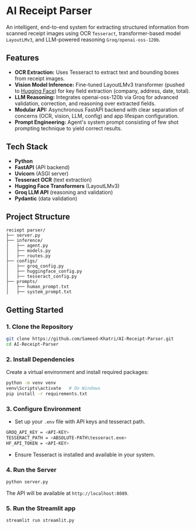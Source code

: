 # AI Receipt Parser

An intelligent, end-to-end system for extracting structured information from scanned receipt images using OCR `Tesseract`, transformer-based model `LayoutLMv3`, and LLM-powered reasoning `Groq/openai-oss-120b`.

## Features

- **OCR Extraction:** Uses Tesseract to extract text and bounding boxes from receipt images.
- **Vision Model Inference:** Fine-tuned LayoutLMv3 transformer (pushed to [Hugging Face](https://huggingface.co/Sameed1/smdk-layoutlmv3-receipts)) for key field extraction (company, address, date, total).
- **LLM Reasoning:** Integrates openai-oss-120b via Groq for advanced validation, correction, and reasoning over extracted fields.
- **Modular API:** Asynchronous FastAPI backend with clear separation of concerns (OCR, vision, LLM, config) and app lifespan configuration.
- **Prompt Engineering:** Agent's system prompt consisting of few shot prompting technique to yield correct results.

## Tech Stack

- **Python**
- **FastAPI** (API backend)
- **Uvicorn** (ASGI server)
- **Tesseract OCR** (text extraction)
- **Hugging Face Transformers** (LayoutLMv3)
- **Groq LLM API** (reasoning and validation)
- **Pydantic** (data validation)

## Project Structure

```
reciept parser/
├── server.py
├── inference/
│   ├── agent.py
│   ├── models.py
│   ├── routes.py
├── configs/
│   ├── groq_config.py
│   ├── huggingface_config.py
│   ├── tesseract_config.py
├── prompts/
│   ├── human_prompt.txt
│   ├── system_prompt.txt
```

## Getting Started

### 1. Clone the Repository

```sh
git clone https://github.com/Sameed-Khatri/AI-Receipt-Parser.git
cd AI-Receipt-Parser
```

### 2. Install Dependencies

Create a virtual environment and install required packages:

```sh
python -m venv venv
venv\Scripts\activate   # On Windows
pip install -r requirements.txt
```

### 3. Configure Environment

- Set up your `.env` file with API keys and tesseract path.
```sh
GROQ_API_KEY = <API-KEY>
TESSERACT_PATH = <ABSOLUTE-PATH\tesseract.exe>
HF_API_TOKEN = <API-KEY>
```
- Ensure Tesseract is installed and available in your system.

### 4. Run the Server

```sh
python server.py
```

The API will be available at `http://localhost:8089`.

### 5. Run the Streamlit app

```sh
streamlit run streamlit.py
```